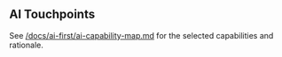 ## AI Touchpoints
See [/docs/ai-first/ai-capability-map.md](/docs/ai-first/ai-capability-map.md) for the selected capabilities and rationale.

